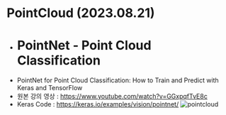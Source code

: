 # PointCloud (2023.08.21)

- # PointNet - Point Cloud Classification
- PointNet for Point Cloud Classification: How to Train and Predict with Keras and TensorFlow
- 원본 강의 영상 : https://www.youtube.com/watch?v=GGxpqfTvE8c
- Keras Code : https://keras.io/examples/vision/pointnet/
![pointcloud](https://github.com/iampro3/PointCloud/assets/99852881/cefd6dc4-220f-4c99-8778-d186bc2584be)
